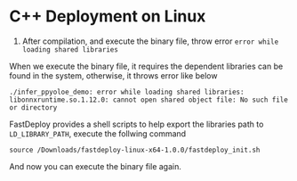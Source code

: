 # C++ Deployment on Linux

1. After compilation, and execute the binary file, throw error `error while loading shared libraries`

When we execute the binary file, it requires the dependent libraries can be found in the system, otherwise, it throws error like below
```
./infer_ppyoloe_demo: error while loading shared libraries: libonnxruntime.so.1.12.0: cannot open shared object file: No such file or directory
```

FastDeploy provides a shell scripts to help export the libraries path to `LD_LIBRARY_PATH`, execute the follwing command

```
source /Downloads/fastdeploy-linux-x64-1.0.0/fastdeploy_init.sh
```

And now you can execute the binary file again. 
